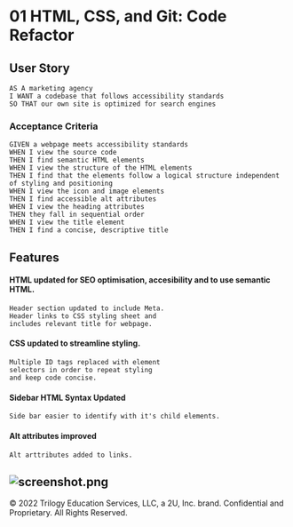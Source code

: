 # 01 HTML, CSS, and Git: Code Refactor

## User Story
```
AS A marketing agency
I WANT a codebase that follows accessibility standards
SO THAT our own site is optimized for search engines
```

### Acceptance Criteria

```
GIVEN a webpage meets accessibility standards
WHEN I view the source code
THEN I find semantic HTML elements
WHEN I view the structure of the HTML elements
THEN I find that the elements follow a logical structure independent of styling and positioning
WHEN I view the icon and image elements
THEN I find accessible alt attributes
WHEN I view the heading attributes
THEN they fall in sequential order
WHEN I view the title element
THEN I find a concise, descriptive title
```
## Features


#### HTML updated for SEO optimisation, accesibility and to use semantic HTML.
```
Header section updated to include Meta.
Header links to CSS styling sheet and
includes relevant title for webpage.
```

#### CSS updated to streamline styling.
```
Multiple ID tags replaced with element
selectors in order to repeat styling
and keep code concise.
```

#### Sidebar HTML Syntax Updated
```
Side bar easier to identify with it's child elements.
```

#### Alt attributes improved
```
Alt arttributes added to links.
```
![screenshot.png](https://github.com/cherry-aisha/week-1-homework/blob/main/assets/images/screenshot.png)
---
© 2022 Trilogy Education Services, LLC, a 2U, Inc. brand. Confidential and Proprietary. All Rights Reserved.
